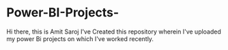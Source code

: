 # Power-BI-Projects-
Hi there, this is Amit Saroj I've Created this repository wherein I've uploaded my power Bi projects on which I've worked recently. 
